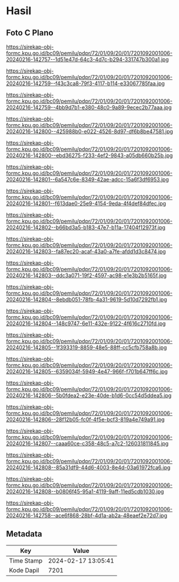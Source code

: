 # Hasil

## Foto C Plano

https://sirekap-obj-formc.kpu.go.id/bc09/pemilu/pdpr/72/01/09/20/01/7201092001006-20240216-142757--1d51e47d-64c3-4d7c-b294-331747b300a1.jpg

https://sirekap-obj-formc.kpu.go.id/bc09/pemilu/pdpr/72/01/09/20/01/7201092001006-20240216-142759--f43c3ca8-79f3-4117-b114-e33067785faa.jpg

https://sirekap-obj-formc.kpu.go.id/bc09/pemilu/pdpr/72/01/09/20/01/7201092001006-20240216-142759--4bb9d7b1-e380-48c0-9a89-9ecec2b77aaa.jpg

https://sirekap-obj-formc.kpu.go.id/bc09/pemilu/pdpr/72/01/09/20/01/7201092001006-20240216-142800--425988b0-e022-4526-8d97-df6b8be47581.jpg

https://sirekap-obj-formc.kpu.go.id/bc09/pemilu/pdpr/72/01/09/20/01/7201092001006-20240216-142800--ebd36275-f233-4ef2-9843-a05db660b25b.jpg

https://sirekap-obj-formc.kpu.go.id/bc09/pemilu/pdpr/72/01/09/20/01/7201092001006-20240216-142801--6a547c6e-8349-42ae-adcc-15a6f3df6953.jpg

https://sirekap-obj-formc.kpu.go.id/bc09/pemilu/pdpr/72/01/09/20/01/7201092001006-20240216-142801--f613dae0-25e9-4154-9eda-4f4def84dfec.jpg

https://sirekap-obj-formc.kpu.go.id/bc09/pemilu/pdpr/72/01/09/20/01/7201092001006-20240216-142802--b66bd3a5-b183-47e7-b11a-17404f12973f.jpg

https://sirekap-obj-formc.kpu.go.id/bc09/pemilu/pdpr/72/01/09/20/01/7201092001006-20240216-142803--fa87ec20-acaf-43a0-a7fe-afdd1d3c8474.jpg

https://sirekap-obj-formc.kpu.go.id/bc09/pemilu/pdpr/72/01/09/20/01/7201092001006-20240216-142803--ddc3a071-19f2-4597-ac98-e1e3b2b5165f.jpg

https://sirekap-obj-formc.kpu.go.id/bc09/pemilu/pdpr/72/01/09/20/01/7201092001006-20240216-142804--8ebdb051-78fb-4a31-9619-5d10d7292fb1.jpg

https://sirekap-obj-formc.kpu.go.id/bc09/pemilu/pdpr/72/01/09/20/01/7201092001006-20240216-142804--148c9747-6e11-432e-9122-4f616c2710fd.jpg

https://sirekap-obj-formc.kpu.go.id/bc09/pemilu/pdpr/72/01/09/20/01/7201092001006-20240216-142805--1f393319-8859-48e5-88ff-cc5cfb758a8b.jpg

https://sirekap-obj-formc.kpu.go.id/bc09/pemilu/pdpr/72/01/09/20/01/7201092001006-20240216-142805--6359034f-5949-4e47-966f-f701b647ff6c.jpg

https://sirekap-obj-formc.kpu.go.id/bc09/pemilu/pdpr/72/01/09/20/01/7201092001006-20240216-142806--5b0fdea2-e23e-40de-b1d6-0cc54d5ddea5.jpg

https://sirekap-obj-formc.kpu.go.id/bc09/pemilu/pdpr/72/01/09/20/01/7201092001006-20240216-142806--28f12b05-fc0f-4f5e-bcf3-819a4e749a91.jpg

https://sirekap-obj-formc.kpu.go.id/bc09/pemilu/pdpr/72/01/09/20/01/7201092001006-20240216-142807--caaa60ce-c358-48c5-a7c2-126031811845.jpg

https://sirekap-obj-formc.kpu.go.id/bc09/pemilu/pdpr/72/01/09/20/01/7201092001006-20240216-142808--85a31df9-44d6-4003-8e4d-03a61972fca6.jpg

https://sirekap-obj-formc.kpu.go.id/bc09/pemilu/pdpr/72/01/09/20/01/7201092001006-20240216-142808--b0806f45-95a1-4119-9aff-11ed5cdb1030.jpg

https://sirekap-obj-formc.kpu.go.id/bc09/pemilu/pdpr/72/01/09/20/01/7201092001006-20240216-142758--ace6f868-28bf-4d1a-ab2a-48eaef2e72d7.jpg


## Metadata

| Key        | Value               |
| ---------- | ------------------- |
| Time Stamp | 2024-02-17 13:05:41 |
| Kode Dapil | 7201                |



